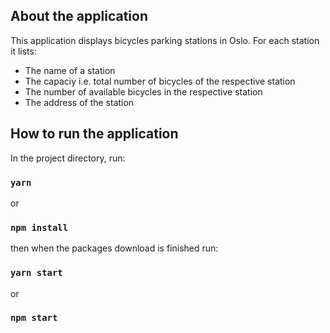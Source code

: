 
## About the application

This application displays bicycles parking stations in Oslo. For each station it lists:

* The name of a station
* The capaciy i.e. total number of bicycles of the respective station
* The number of available bicycles in the respective station
* The address of the station

## How to run the application

In the project directory, run:

### `yarn`
or 
### `npm install`

then when the packages download is finished run: 

### `yarn start`
or
### `npm start`


